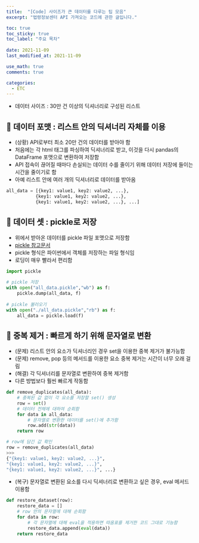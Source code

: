 ```yaml
---
title:  "[Code] 사이즈가 큰 데이터를 다루는 팁 모음"
excerpt: "법령정보센터 API 가져오는 코드에 관한 글입니다."

toc: true
toc_sticky: true
toc_label: "주요 목차"
 
date: 2021-11-09
last_modified_at: 2021-11-09

use_math: true
comments: true

categories:
  - ETC
---
```






- 데이터 사이즈 : 30만 건 이상의 딕셔너리로 구성된 리스트



## 📌 데이터 포맷 : 리스트 안의 딕셔너리 자체를 이용

- (상황) API로부터 최소 20만 건의 데이터를 받아야 함
- 처음에는 각 html 태그를 파싱하여 딕셔너리로 받고, 이것을 다시 pandas의 DataFrame 포맷으로 변환하여 저장함
- API 접속이 끊어질 때마다 손실되는 데이터 수를 줄이기 위해 데이터 저장에 들이는 시간을 줄이기로 함
- 아예 리스트 안에 여러 개의 딕셔너리로 데이터를 받아옴

```python
all_data = [{key1: value1, key2: value2, ...},
           {key1: value1, key2: value2, ...},
           {key1: value1, key2: value2, ...}, ...]
```





## 📌 데이터 셋 : pickle로 저장

- 위에서 받아온 데이터를 pickle 파일 포맷으로 저장함
- [pickle 참고문서](https://docs.python.org/3/library/pickle.html)
- pickle 형식은 파이썬에서 객체를 저장하는 파일 형식임
- 로딩이 매우 빨라서 편리함

```python
import pickle
 
# pickle 저장
with open("all_data.pickle","wb") as f:
    pickle.dump(all_data, f)
 
# pickle 불러오기
with open("./all_data.pickle","rb") as f:
    all_data = pickle.load(f)
```



## 📌 중복  제거 : 빠르게 하기 위해 문자열로 변환

- (문제) 리스트 안의 요소가 딕셔너리인 경우 set을 이용한 중복 제거가 불가능함
- (문제) remove, pop 등의 메서드를 이용한 요소 중복 제거는 시간이 너무 오래 걸림
- (해결) 각 딕셔너리를 문자열로 변환하여 중복 제거함
- 다른 방법보다 훨씬 빠르게 작동함

```python
def remove_duplicates(all_data):
	# 중복된 값 없이 각 요소를 저장할 set() 생성
    row = set()
    # 데이터 전체에 대하여 순회함
    for data in all_data:
        # 문자열로 변환한 데이터를 set()에 추가함
        row.add(str(data))
    return row
```

```python
# row에 담긴 값 확인
row = remove_duplicates(all_data)
>>>
{"{key1: value1, key2: value2, ...}",
"{key1: value1, key2: value2, ...}",
"{key1: value1, key2: value2, ...}", ...}
```

- (복구) 문자열로 변환된 요소를 다시 딕셔너리로 변환하고 싶은 경우, eval 메서드 이용함

```python
def restore_dataset(row):
	restore_data = []
    # row 안의 문자열에 대해 순회함
    for data in row:
        # 각 문자열에 대해 eval을 적용하면 따옴표를 제거한 코드 그대로 기능함
        restore_data.append(eval(data))
	return restore_data
```



